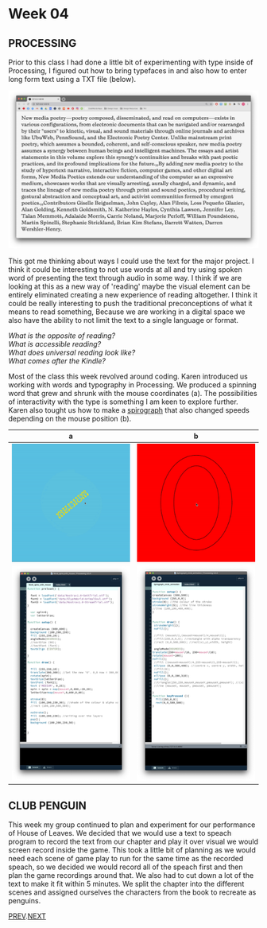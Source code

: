# Week 04

## PROCESSING
Prior to this class I had done a little bit of experimenting with type inside of Processing, I figured out how to bring typefaces in and also how to enter long form text using a TXT file (below).

![](long_form_text.jpg)

This got me thinking about ways I could use the text for the major project. I think it could be interesting to not use words at all and try using spoken word of presenting the text through audio in some way. I think if we are looking at this as a new way of 'reading' maybe the visual element can be entirely eliminated creating a new experience of reading altogether. I think it could be really interesting to push the traditional preconceptions of what it means to read something, Because we are working in a digital space we also have the ability to not limit the text to a single language or format.

*What is the opposite of reading?*  
*What is accessible reading?*  
*What does universal reading look like?*  
*What comes after the Kindle?*  

Most of the class this week revolved around coding. Karen introduced us working with words and typography in Processing.
We produced a spinning word that grew and shrunk with the mouse coordinates (a). The possibilities of interactivity with the type is something I am keen to explore further.
Karen also tought us how to make a [spirograph](https://en.wikipedia.org/wiki/Spirograph) that also changed speeds depending on the mouse position (b).
  
   a  |  b 
:-------------------------:|:-------------------------:
![](words_spin.gif)       |  ![](spirograph.gif) 
![](words_spin_code.jpg)       | ![](spirograph_code.jpg)   
  
## CLUB PENGUIN
This week my group continued to plan and experiment for our performance of House of Leaves.
We decided that we would use a text to speach program to record the text from our chapter and play it over visual we would screen record inside the game. This took a little bit of planning as we would need each scene of game play to run for the same time as the recorded speach, so we decided we would record all of the speach first and then plan the game recordings around that. We also had to cut down a lot of the text to make it fit within 5 minutes.
We split the chapter into the different scenes and assigned ourselves the characters from the book to recreate as penguins.

[PREV](https://hamishpayne.github.io/CODE-WORDS/Classroom/Week-03/).[NEXT](https://hamishpayne.github.io/CODE-WORDS/Classroom/Week-05/)
